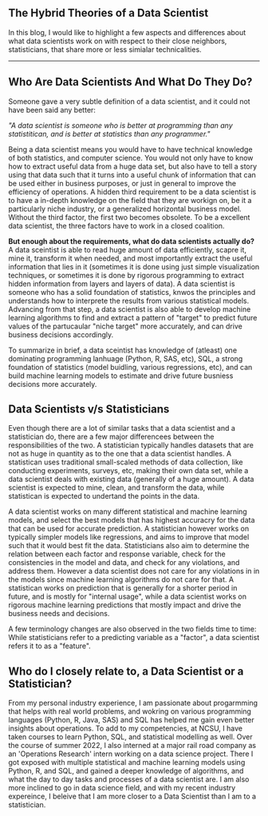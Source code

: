 ## The Hybrid Theories of a Data Scientist

In this blog, I would like to highlight a few aspects and differences about what data scientists work on with respect to their close neighbors, statisticians, that share more or less simialar technicalities.

---

## Who Are Data Scientists And What Do They Do?

Someone gave a very subtle definition of a data scientist, and it could not have been said any better:  

*"A data scientist is someone who is better at programming than any statistitican, and is better at statistics than any programmer."*

Being a data scientist means you would have to have technical knowledge of both statistics, and computer science. You would not only have to know how to extract useful data from a huge data set, but also have to tell a story using that data such that it turns into a useful chunk of information that can be used either in business purposes, or just in general to improve the efficiency of operations. 
A hidden third requirement to be a data scientist is to have a in-depth knowledge on the field that they are workign on, be it a particularly niche industry, or a generalized horizontal business model. Without the third factor, the first two becomes obsolete. To be a excellent data scientist, the three factors have to work in a closed coalition.

**But enough about the requirements, what do data scientists actually do?**  
A data sceintist is able to read huge amount of data efficiently, scapre it, mine it, transform it when needed, and most importantly extract the useful information that lies in it (sometimes it is done using just simple visualization techniques, or sometimes it is done by rigorous programming to extract hidden information from layers and layers of data). A data scientist is someone who has a solid foundation of statistics, knwos the principles and understands how to interprete the results from various statistical models. Advancing from that step, a data scientist is also able to develop machine learning algorithms to find and extract a pattern of "target" to predict future values of the partucaular "niche target" more accurately, and can drive business decisions accordingly.

To summarize in brief, a data sceintist has knowledge of (atleast) one dominating programming lanhuage (Python, R, SAS, etc), SQL, a strong foundation of statistics (model buidling, various regressions, etc), and can build machine learning models to estimate and drive future busniess decisions more accurately.


## Data Scientists v/s Statisticians

Even though there are a lot of similar tasks that a data scientist and a statistician do, there are a few major differencees between the responsibilities of the two. A statistician typically handles datasets that are not as huge in quantity as to the one that a data scientist handles. A statistican uses traditional small-scaled methods of data collection, like conducting experiments, surveys, etc, making their own data set, while a data scientist deals with existing data (generally of a huge amount). A data scientist is expected to mine, clean, and transform the data, while statistican is expected to undertand the points in the data.

A data scientist works on many different statistical and machine learning models, and select the best models that has highest accuracry for the data that can be used for accurate prediction. A statistician however works on typically simpler models like regressions, and aims to improve that model such that it would best fit the data. Statisticians also aim to determine the relation between each factor and response variable, check for the consistencies in the model and data, and check for any violations, and address them. However a data scientist does not care for any violations in in the models since machine learning algorithms do not care for that.  A statistican works on prediction  that is generally for a shorter period in future, and is mostly for "internal usage", while a data scientist works on rigorous machine learning predictions that mostly impact and drive the business needs and decisions.

A few terminology changes are also observed in the two fields time to time: While statisticians refer to a predicting variable as a "factor", a data scientist refers it to as a "feature".


## Who do I closely relate to, a Data Scientist or a Statistician?

From my personal industry experience, I am passionate about progarmming that helps with real world problems, and wokring on various programming languages (Python, R, Java, SAS) and SQL has helped me gain even better insights about operations. To add to my competencies, at NCSU, I have taken courses to learn Python, SQL, and statistical modelling as well. Over the course of summer 2022, I also interned at a major rail road company as an 'Operations Research' intern working on a data science project. 
There I got exposed with multiple statistical and machine learning models using Python, R, and SQL, and gained a deeper knowledge of algorithms, and what the day to day tasks and processes of a data scientist are. I am also more inclined to go in data science field, and with my recent industry expereince, I beleive that I am more closer to a Data Scientist than I am to a statistician.
